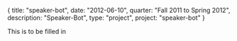 {
  title: "speaker-bot",
  date:  "2012-06-10",
  quarter: "Fall 2011 to Spring 2012",
  description: "Speaker-Bot",
  type: "project",
  project: "speaker-bot"
}

This is to be filled in